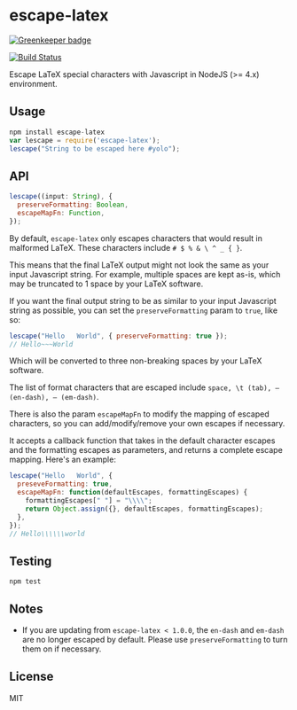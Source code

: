 # escape-latex

[![Greenkeeper badge](https://badges.greenkeeper.io/dangmai/escape-latex.svg)](https://greenkeeper.io/)

[![Build Status](https://travis-ci.org/dangmai/escape-latex.png)](https://travis-ci.org/dangmai/escape-latex)

Escape LaTeX special characters with Javascript in NodeJS (>= 4.x) environment.

## Usage

```javascript
npm install escape-latex
var lescape = require('escape-latex');
lescape("String to be escaped here #yolo");
```

## API

```javascript
lescape((input: String), {
  preserveFormatting: Boolean,
  escapeMapFn: Function,
});
```

By default,
`escape-latex` only escapes characters that would result in malformed LaTeX.
These characters include `# $ % & \ ^ _ { }`.

This means that the final LaTeX output might not look the same as your input Javascript string.
For example, multiple spaces are kept as-is, which may be truncated to 1 space by your LaTeX software.

If you want the final output string to be as similar to your input Javascript string as possible,
you can set the `preserveFormatting` param to `true`, like so:

```javascript
lescape("Hello   World", { preserveFormatting: true });
// Hello~~~World
```

Which will be converted to three non-breaking spaces by your LaTeX software.

The list of format characters that are escaped include `space, \t (tab), – (en-dash), — (em-dash)`.

There is also the param `escapeMapFn` to modify the mapping of escaped characters,
so you can add/modify/remove your own escapes if necessary.

It accepts a callback function that takes in the default character escapes and the formatting escapes as parameters, and returns a complete escape mapping. Here's an example:

```javascript
lescape("Hello   World", {
  preseveFormatting: true,
  escapeMapFn: function(defaultEscapes, formattingEscapes) {
    formattingEscapes[" "] = "\\\\";
    return Object.assign({}, defaultEscapes, formattingEscapes);
  },
});
// Hello\\\\\\world
```

## Testing

```
npm test
```

## Notes

* If you are updating from `escape-latex < 1.0.0`,
  the `en-dash` and `em-dash` are no longer escaped by default.
  Please use `preserveFormatting` to turn them on if necessary.

## License

MIT
